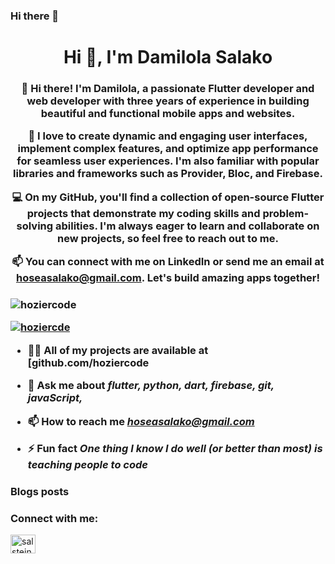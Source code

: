 ### Hi there 👋

<h1 align="center">Hi 👋, I'm Damilola Salako</h1>
<h3 align="center">👋 Hi there! I'm Damilola, a passionate Flutter developer and web developer with three years of experience in building beautiful and functional mobile apps and websites.

🚀 I love to create dynamic and engaging user interfaces, implement complex features, and optimize app performance for seamless user experiences. I'm also familiar with popular libraries and frameworks such as Provider, Bloc, and Firebase.

💻 On my GitHub, you'll find a collection of open-source Flutter projects that demonstrate my coding skills and problem-solving abilities. I'm always eager to learn and collaborate on new projects, so feel free to reach out to me.

📫 You can connect with me on LinkedIn or send me an email at hoseasalako@gmail.com. Let's build amazing apps together!
<h3>

<p align="left"> <img src="https://komarev.com/ghpvc/?username=hoziercode&label=Profile%20views&color=0e75b6&style=flat" alt="hoziercode" /> </p>


<p align="left"> <a href="https://twitter.com" target="blank"><img src="https://img.shields.io/twitter/follow/hoziercoden?logo=twitter&style=for-the-badge" alt="hoziercde" /></a> </p>

- 👨‍💻 All of my projects are available at [github.com/hoziercode

- 💬 Ask me about *flutter, python, dart, firebase, git, javaScript,*

- 📫 How to reach me *hoseasalako@gmail.com*

- ⚡ Fun fact *One thing I know I do well (or better than most) is teaching people to code*

### Blogs posts
<!-- BLOG-POST-LIST:START -->
<!-- BLOG-POST-LIST:END -->

<h3 align="left">Connect with me:</h3>
<p align="left">
<a href="https://dev.to/hoziercode" target="blank"><img align="center" src="https://raw.githubusercontent.com/rahuldkjain/github-profile-readme-generator/master/src/images/icons/Social/devto.svg" alt="salstein" height="30" width="40" /></a>
